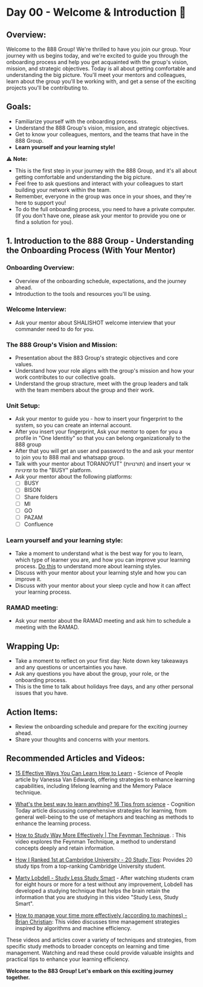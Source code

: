 # Day 00 - Welcome & Introduction :dart:

## **Overview:**
Welcome to the 888 Group! We're thrilled to have you join our group. Your journey with us begins today, and we're excited to guide you through the onboarding process and help you get acquainted with the group's vision, mission, and strategic objectives.
Today is all about getting comfortable and understanding the big picture. You'll meet your mentors and colleagues, learn about the group you'll be working with, and get a sense of the exciting projects you'll be contributing to.

## **Goals:**
- Familiarize yourself with the onboarding process.
- Understand the 888 Group's vision, mission, and strategic objectives.
- Get to know your colleagues, mentors, and the teams that have in the 888 Group.
- **Learn yourself and your learning style!**

:warning: **Note:**
- This is the first step in your journey with the 888 Group, and it's all about getting comfortable and understanding the big picture.
- Feel free to ask questions and interact with your colleagues to start building your network within the team.
- Remember, everyone in the group was once in your shoes, and they're here to support you!
- To do the full onboarding process, you need to have a private computer. (If you don't have one, please ask your mentor to provide you one or find a solution for you).

## 1. Introduction to the 888 Group -  Understanding the Onboarding Process (With Your Mentor)

### **Onboarding Overview:**
  - Overview of the onboarding schedule, expectations, and the journey ahead.
  - Introduction to the tools and resources you'll be using.
### **Welcome Interview:** 
  - Ask your mentor about SHALISHOT welcome
   interview that your commander need to do for you.

### **The 888 Group's Vision and Mission:**
  - Presentation about the 883 Group's strategic objectives and core values.
  - Understand how your role aligns with the group's mission and how your work contributes to our collective goals.
  - Understand the group stracture, meet with the group leaders and talk with the team members about the group and their work.

### **Unit Setup**:
- Ask your mentor to guide you - how to insert your fingerprint to the system, so you can create an internal account.
- After you insert your fingerprint, Ask your mentor to open for you a profile in "One Identitiy" so that you can belong organizationally to the 888 group
- After that you will get an user and password to the and ask your mentor to join you to 888 mail and whatsapp group.
- Talk with your mentor about TORANOYUT" (תורנויות) and insert your אי זמינויות to the "BUSY" platform.
- Ask your mentor about the following platforms:
  - [ ] BUSY
  - [ ] BISON
  - [ ] Share folders
  - [ ] MI
  - [ ] GO
  - [ ] PAZAM
  - [ ] Confluence

### **Learn yourself and your learning style:**
  - Take a moment to understand what is the best way for you to learn, which type of learner you are, and how you can improve your learning process. [Do this](https://learningstylequiz.com/quiz/start.php) to understand more about learning styles.
  - Discuss with your mentor about your learning style and how you can improve it.
  - Discuss with your mentor about your sleep cycle and how it can affect your learning process.

### **RAMAD meeting:**
  - Ask your mentor about the RAMAD meeting and ask him to schedule a meeting with the RAMAD.

## Wrapping Up:
- Take a moment to reflect on your first day: Note down key takeaways and any questions or uncertainties you have.
 - Ask any questions you have about the group, your role, or the onboarding process.
 - This is the time to talk about holidays free days, and any other personal issues that you have.

## Action Items:
- Review the onboarding schedule and prepare for the exciting journey ahead.
- Share your thoughts and concerns with your mentors.

## Recommended Articles and Videos:

- [15 Effective Ways You Can Learn How to Learn](https://www.scienceofpeople.com/learn/) - Science of People article by Vanessa Van Edwards, offering strategies to enhance learning capabilities, including lifelong learning and the Memory Palace technique.

- [What's the best way to learn anything? 16 Tips from science](https://cognitiontoday.com/whats-the-best-way-to-learn-anything-16-tips-from-science/) - Cognition Today article discussing comprehensive strategies for learning, from general well-being to the use of metaphors and teaching as methods to enhance the learning process.

-  [How to Study Way More Effectively | The Feynman Technique](https://www.youtube.com/watch?v=MlJdMr3O5J4).
: This video explores the Feynman Technique, a method to understand concepts deeply and retain information.

 - [How I Ranked 1st at Cambridge University - 20 Study Tips](https://www.youtube.com/watch?v=76yqErAib5g): Provides 20 study tips from a top-ranking Cambridge University student.

- [Marty Lobdell - Study Less Study Smart](https://www.youtube.com/watch?v=IlU-zDU6aQ0) - After watching students cram for eight hours or more for a test without any improvement, Lobdell has developed a studying technique that helps the brain retain the information that you are studying in this video "Study Less, Study Smart". 

-  [How to manage your time more effectively (according to machines) - Brian Christian](https://www.youtube.com/watch?v=iDbdXTMnOmE): This video discusses time management strategies inspired by algorithms and machine efficiency.

These videos and articles cover a variety of techniques and strategies, from specific study methods to broader concepts on learning and time management. Watching and read these could provide valuable insights and practical tips to enhance your learning efficiency.


**Welcome to the 883 Group! Let's embark on this exciting journey together.**
